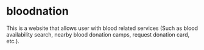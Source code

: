 # bloodnation
This is a website that allows user with blood related services (Such as blood availability search, nearby blood donation camps, request donation card, etc.).
